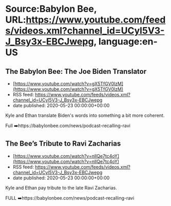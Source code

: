 # Source:Babylon Bee, URL:https://www.youtube.com/feeds/videos.xml?channel_id=UCyl5V3-J_Bsy3x-EBCJwepg, language:en-US

## The Babylon Bee: The Joe Biden Translator
 - [https://www.youtube.com/watch?v=gX5TfGV0lzM](https://www.youtube.com/watch?v=gX5TfGV0lzM)
 - RSS feed: https://www.youtube.com/feeds/videos.xml?channel_id=UCyl5V3-J_Bsy3x-EBCJwepg
 - date published: 2020-05-23 00:00:00+00:00

Kyle and Ethan translate Biden's words into something a bit more coherent.

Full ➡️https://babylonbee.com/news/podcast-recalling-ravi

## The Bee’s Tribute to Ravi Zacharias
 - [https://www.youtube.com/watch?v=nllQe7tc4oY](https://www.youtube.com/watch?v=nllQe7tc4oY)
 - RSS feed: https://www.youtube.com/feeds/videos.xml?channel_id=UCyl5V3-J_Bsy3x-EBCJwepg
 - date published: 2020-05-23 00:00:00+00:00

Kyle and Ethan pay tribute to the late Ravi Zacharias.

FULL ➡️https://babylonbee.com/news/podcast-recalling-ravi

